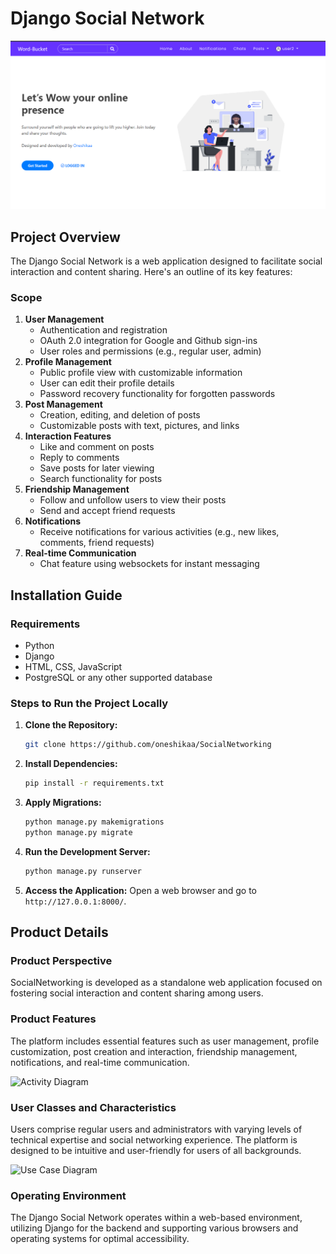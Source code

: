 # Django Social Network

![User Dashboard](screenshots/user_dashboard.png)

## Project Overview

The Django Social Network is a web application designed to facilitate social interaction and content sharing. Here's an outline of its key features:

### Scope
1. **User Management**
    - Authentication and registration
    - OAuth 2.0 integration for Google and Github sign-ins
    - User roles and permissions (e.g., regular user, admin)
2. **Profile Management**
    - Public profile view with customizable information
    - User can edit their profile details
    - Password recovery functionality for forgotten passwords
3. **Post Management**
    - Creation, editing, and deletion of posts
    - Customizable posts with text, pictures, and links
4. **Interaction Features**
    - Like and comment on posts
    - Reply to comments
    - Save posts for later viewing
    - Search functionality for posts
5. **Friendship Management**
    - Follow and unfollow users to view their posts
    - Send and accept friend requests
6. **Notifications**
    - Receive notifications for various activities (e.g., new likes, comments, friend requests)
7. **Real-time Communication**
    - Chat feature using websockets for instant messaging


## Installation Guide

### Requirements
- Python
- Django
- HTML, CSS, JavaScript
- PostgreSQL or any other supported database

### Steps to Run the Project Locally

1. **Clone the Repository:**
    ```bash
    git clone https://github.com/oneshikaa/SocialNetworking
    ```

2. **Install Dependencies:**
    ```bash
    pip install -r requirements.txt
    ```

3. **Apply Migrations:**
    ```bash
    python manage.py makemigrations
    python manage.py migrate
    ```

4. **Run the Development Server:**
    ```bash
    python manage.py runserver
    ```

5. **Access the Application:**
    Open a web browser and go to `http://127.0.0.1:8000/`.

## Product Details

### Product Perspective
SocialNetworking is developed as a standalone web application focused on fostering social interaction and content sharing among users.

### Product Features
The platform includes essential features such as user management, profile customization, post creation and interaction, friendship management, notifications, and real-time communication.

![Activity Diagram](screenshots/activity_diagram.jpg.png)

### User Classes and Characteristics
Users comprise regular users and administrators with varying levels of technical expertise and social networking experience. The platform is designed to be intuitive and user-friendly for users of all backgrounds.

![Use Case Diagram](screenshots/use_case.png)

### Operating Environment
The Django Social Network operates within a web-based environment, utilizing Django for the backend and supporting various browsers and operating systems for optimal accessibility.
